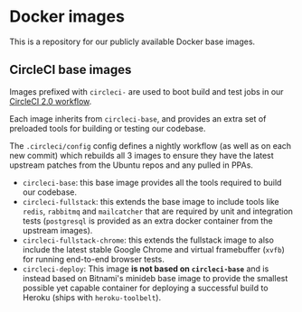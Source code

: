 # Docker images

This is a repository for our publicly available Docker base images.

## CircleCI base images

Images prefixed with `circleci-` are used to boot build and test jobs in our [CircleCI 2.0 workflow](https://circleci.com/).

Each image inherits from `circleci-base`, and provides an extra set of preloaded tools for building or testing our codebase.

The `.circleci/config` config defines a nightly workflow (as well as on each new commit) which rebuilds all 3 images to ensure they have the latest upstream patches from the Ubuntu repos and any pulled in PPAs.

 * `circleci-base`: this base image provides all the tools required to build our codebase.
 * `circleci-fullstack`: this extends the base image to include tools like `redis`, `rabbitmq` and `mailcatcher` that are required by unit and integration tests (`postgresql` is provided as an extra docker container from the upstream images).
 * `circleci-fullstack-chrome`: this extends the fullstack image to also include the latest stable Google Chrome and virtual framebuffer (`xvfb`) for running end-to-end browser tests.
 * `circleci-deploy`: This image **is not based on `circleci-base`** and is instead based on Bitnami's minideb base image to provide the smallest possible yet capable container for deploying a successful build to Heroku (ships with `heroku-toolbelt`).
